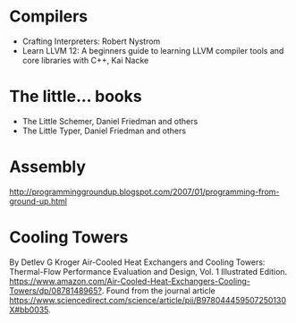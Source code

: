 # Compilers

- Crafting Interpreters: Robert Nystrom
- Learn LLVM 12: A beginners guide to learning LLVM compiler tools and core libraries with C++, Kai Nacke

# The little... books

- The Little Schemer, Daniel Friedman and others
- The Little Typer, Daniel Friedman and others

# Assembly

<http://programminggroundup.blogspot.com/2007/01/programming-from-ground-up.html>

# Cooling Towers

By Detlev G Kroger
Air-Cooled Heat Exchangers and Cooling Towers: Thermal-Flow Performance Evaluation and Design, Vol. 1 Illustrated Edition.
<https://www.amazon.com/Air-Cooled-Heat-Exchangers-Cooling-Towers/dp/0878148965?>.
Found from the journal article <https://www.sciencedirect.com/science/article/pii/B978044459507250130X#bb0035>.

